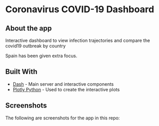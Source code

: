 # Coronavirus COVID-19 Dashboard

## About the app

Interactive dashboard to view infection trajectories and compare the covid19 outbreak by country

Spain has been given extra focus.

## Built With

- [Dash](https://dash.plot.ly/) - Main server and interactive components
- [Plotly Python](https://plot.ly/python/) - Used to create the interactive plots

## Screenshots

The following are screenshots for the app in this repo:

